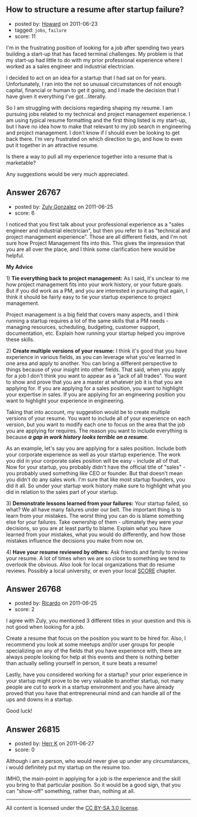 ## How to structure a resume after startup failure?

- posted by: [Howard](https://stackexchange.com/users/-1/11470-howard) on 2011-06-23
- tagged: `jobs`, `failure`
- score: 11

I'm in the frustrating position of looking for a job after spending two years building a start-up that has faced terminal challenges. My problem is that my start-up had little to do with my prior professional experience where I worked as a sales engineer and industrial electrician.  

I decided to act on an idea for a startup that I had sat on for years.  Unfortunately, I ran into the not so unusual circumstances of not enough capital, financial or human to get it going, and I made the decision that I have given it everything I've got...literally.

So I am struggling with decisions regarding shaping my resume.  I am pursuing jobs related to my technical and project management experience. I am using typical resume formatting and the first thing listed is my start-up, but I have no idea how to make that relevant to my job search in engineering and project management. I don't know if I should even be looking to get back there. I'm very frustrated on which direction to go, and how to even put it together in an attractive resume. 

Is there a way to pull all my experience together into a resume that is marketable?

Any suggestions would be very much appreciated.


## Answer 26767

- posted by: [Zuly Gonzalez](https://stackexchange.com/users/-1/2692-zuly-gonzalez) on 2011-06-25
- score: 6

<p>I noticed that you first talk about your professional experience as a "sales engineer and industrial electrician", but then you refer to it as "technical and project management experience". Those are all different fields, and I'm not sure how Project Management fits into this. This gives the impression that you are all over the place, and I think some clarification here would be helpful.</p>

<p><strong>My Advice</strong></p>

<p>1) <strong>Tie everything back to project management:</strong> As I said, it's unclear to me how project management fits into your work history, or your future goals. But if you did work as a PM, and you are interested in pursuing that again, I think it should be fairly easy to tie your startup experience to project management.</p>

<p>Project management is a big field that covers many aspects, and I think running a startup requires a lot of the same skills that a PM needs - managing resources, scheduling, budgeting, customer support, documentation, etc. Explain how running your startup helped you improve these skills.</p>

<p>2) <strong>Create multiple versions of your resume:</strong> I think it's good that you have experience in various fields, as you can leverage what you've learned in one area and apply to another. You can bring a different perspective to things because of your insight into other fields. That said, when you apply for a job I don't think you want to appear as a "jack of all trades". You want to show and prove that you are a master at whatever job it is that you are applying for. If you are applying for a sales position, you want to highlight your expertise in sales. If you are applying for an engineering position you want to highlight your experience in engineering.</p>

<p>Taking that into account, my suggestion would be to create multiple versions of your resume. You want to include all of your experience on each version, but you want to modify each one to focus on the area that the job you are applying for requires. The reason you want to include everything is because <strong><em>a gap in work history looks terrible on a resume</em></strong>.</p>

<p>As an example, let's say you are applying for a sales position. Include both your corporate experience as well as your startup experience. The work you did in your corporate sales position will be easy - include all of that. Now for your startup, you probably didn't have the official title of "sales" - you probably used something like CEO or founder. But that doesn't mean you didn't do any sales work. I'm sure that like most startup founders, you did it all. So under your startup work history make sure to highlight what you did in relation to the sales part of your startup.</p>

<p>3) <strong>Demonstrate lessons learned from your failures:</strong> Your startup failed, so what? We all have many failures under our belt. The important thing is to learn from your mistakes. The worst thing you can do is blame something else for your failures. Take ownership of them - ultimately they were your decisions, so you are at least partly to blame. Explain what you have learned from your mistakes, what you would do differently, and how those mistakes influence the decisions you make from now on.  </p>

<p>4) <strong>Have your resume reviewed by others:</strong> Ask friends and family to review your resume. A lot of times when we are so close to something we tend to overlook the obvious. Also look for local organizations that do resume reviews. Possibly a local university, or even your local <a href="http://www.score.org/mentors" rel="nofollow">SCORE</a> chapter.</p>



## Answer 26768

- posted by: [Ricardo](https://stackexchange.com/users/-1/42-ricardo) on 2011-06-25
- score: 2

I agree with Zuly, you mentioned 3 different titles in your question and this is not good when looking for a job. 

Create a resume that focus on the position you want to be hired for. Also, I recommend you look at some meetups and/or user groups for people specializing on any of the fields that you have experience with, there are always people looking for help at this events and there is nothing better than actually selling yourself in person, it sure beats a resume!

Lastly, have you considered working for a startup? your prior experience in your startup might prove to be very valuable to another startup, not many people are cut to work in a startup environment and you have already proved that you have that entrepreneurial mind and can handle all of the ups and downs in a startup. 

Good luck!




## Answer 26815

- posted by: [Herr K](https://stackexchange.com/users/-1/3855-herr-k) on 2011-06-27
- score: 0

Although i am a person, who would never give up under any circumstances, i would definitely put my startup on the resume too.  

IMHO, the main-point in applying for a job is the experience and the skill you bring to that particular position. So it would be a good sign, that you can "show-off" something, rather than, nothing at all.



---

All content is licensed under the [CC BY-SA 3.0 license](https://creativecommons.org/licenses/by-sa/3.0/).
